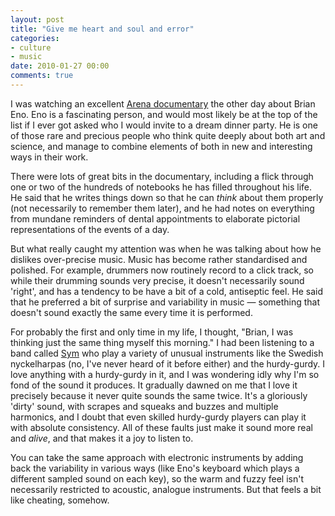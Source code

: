 ```yaml
---
layout: post
title: "Give me heart and soul and error"
categories:
- culture
- music
date: 2010-01-27 00:00
comments: true
---
```


<p>I was watching an excellent <a href="http://www.bbc.co.uk/iplayer/episode/b00q9xqk/Arena_Brian_Eno_Another_Green_World/">Arena documentary</a> the other day about Brian Eno. Eno is a fascinating person, and would most likely be at the top of the list if I ever got asked who I would invite to a dream dinner party. He is one of those rare and precious people who think quite deeply about both art and science, and manage to combine elements of both in new and interesting ways in their work.</p>

<p>There were lots of great bits in the documentary, including a flick through one or two of the hundreds of notebooks he has filled throughout his life. He said that he writes things down so that he can <em>think</em> about them properly (not necessarily to remember them later), and he had notes on everything from mundane reminders of dental appointments to elaborate pictorial representations of the events of a day.</p>

<p>But what really caught my attention was when he was talking about how he dislikes over-precise music. Music has become rather standardised and polished. For example, drummers now routinely record to a click track, so while their drumming sounds very precise, it doesn't necessarily sound 'right', and has a tendency to be have a bit of a cold, antiseptic feel. He said that he preferred a bit of surprise and variability in music &mdash; something that doesn't sound exactly the same every time it is performed.</p>

<p>For probably the first and only time in my life, I thought, "Brian, I was thinking just the same thing myself this morning." I had been listening to a band called <a href="http://www.myspace.com/symtrio">Sym</a> who play a variety of unusual instruments like the Swedish nyckelharpas (no, I've never heard of it before either) and the hurdy-gurdy. I love anything with a hurdy-gurdy in it, and I was wondering idly why I'm so fond of the sound it produces. It gradually dawned on me that I love it precisely because it never quite sounds the same twice. It's a gloriously 'dirty' sound, with scrapes and squeaks and buzzes and multiple harmonics, and I doubt that even skilled hurdy-gurdy players can play it with absolute consistency. All of these faults just make it sound more real and <em>alive</em>, and that makes it a joy to listen to.</p>

<p>You can take the same approach with electronic instruments by adding back the variability in various ways (like Eno's keyboard which plays a different sampled sound on each key), so the warm and fuzzy feel isn't necessarily restricted to acoustic, analogue instruments. But that feels a bit like cheating, somehow.</p>




